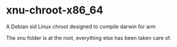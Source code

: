 xnu-chroot-x86_64
=================
A Debian sid Linux chroot designed to compile darwin for arm

The xnu folder is at the root, everything else has been taken care of.
